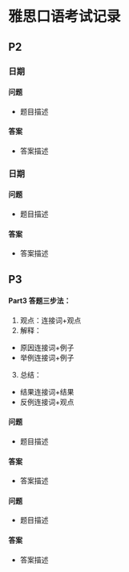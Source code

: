# 雅思口语考试记录

## P2

### 日期

#### 问题

- 题目描述

#### 答案

- 答案描述

### 日期

#### 问题

- 题目描述

#### 答案

- 答案描述

## P3

#### Part3 答题三步法：
1. 观点：连接词+观点
2. 解释： 
- 原因连接词+例子
- 举例连接词+例子
3. 总结：
- 结果连接词+结果
- 反例连接词+观点



#### 问题

- 题目描述

#### 答案

- 答案描述

#### 问题

- 题目描述

#### 答案

- 答案描述